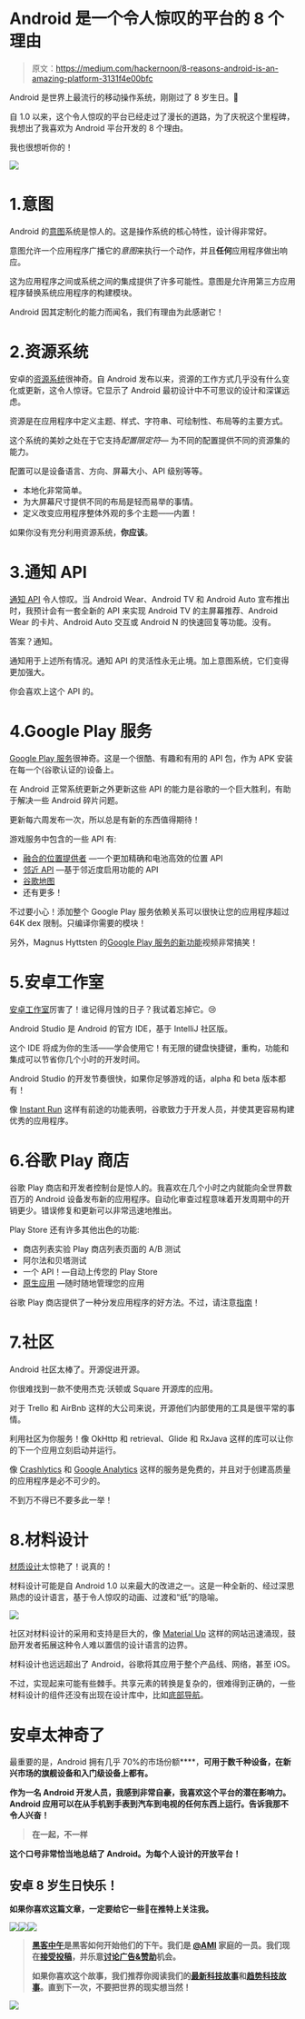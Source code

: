 # Android 是一个令人惊叹的平台的 8 个理由

> 原文：<https://medium.com/hackernoon/8-reasons-android-is-an-amazing-platform-3131f4e00bfc>

Android 是世界上最流行的移动操作系统，刚刚过了 8 岁生日。🎉

自 1.0 以来，这个令人惊叹的平台已经走过了漫长的道路，为了庆祝这个里程碑，我想出了我喜欢为 Android 平台开发的 8 个理由。

我也很想听你的！

![](img/1a2214b4be2d42c2bff7bb2a085361f6.png)

# 1.意图

Android 的[意图](https://goo.gl/cgUG9o)系统是惊人的。这是操作系统的核心特性，设计得非常好。

意图允许一个应用程序广播它的*意图*来执行一个动作，并且**任何**应用程序做出响应。

这为应用程序之间或系统之间的集成提供了许多可能性。意图是允许用第三方应用程序替换系统应用程序的构建模块。

Android 因其定制化的能力而闻名，我们有理由为此感谢它！

# 2.资源系统

安卓的[资源系统](https://goo.gl/xlTQsq)很神奇。自 Android 发布以来，资源的工作方式几乎没有什么变化或更新，这令人惊讶。它显示了 Android 最初设计中不可思议的设计和深谋远虑。

资源是在应用程序中定义主题、样式、字符串、可绘制性、布局等的主要方式。

这个系统的美妙之处在于它支持*配置限定符—* 为不同的配置提供不同的资源集的能力。

配置可以是设备语言、方向、屏幕大小、API 级别等等。

*   本地化非常简单。
*   为大屏幕尺寸提供不同的布局是轻而易举的事情。
*   定义改变应用程序整体外观的多个主题——内置！

如果你没有充分利用资源系统，**你应该**。

# 3.通知 API

[通知 API](https://developer.android.com/guide/topics/ui/notifiers/notifications.html) 令人惊叹。当 Android Wear、Android TV 和 Android Auto 宣布推出时，我预计会有一套全新的 API 来实现 Android TV 的主屏幕推荐、Android Wear 的卡片、Android Auto 交互或 Android N 的快速回复等功能。没有。

答案？通知。

通知用于上述所有情况。通知 API 的灵活性永无止境。加上意图系统，它们变得更加强大。

你会喜欢上这个 API 的。

# 4.Google Play 服务

[Google Play 服务](https://goo.gl/TkkBGS)很神奇。这是一个很酷、有趣和有用的 API 包，作为 APK 安装在每一个(谷歌认证的)设备上。

在 Android 正常系统更新之外更新这些 API 的能力是谷歌的一个巨大胜利，有助于解决一些 Android 碎片问题。

更新每六周发布一次，所以总是有新的东西值得期待！

游戏服务中包含的一些 API 有:

*   [融合的位置提供者](https://goo.gl/smtgwT) —一个更加精确和电池高效的位置 API
*   [邻近 API](https://goo.gl/GcaOHG) —基于邻近度启用功能的 API
*   [谷歌地图](https://goo.gl/o0aeyv)
*   还有更多！

不过要小心！添加整个 Google Play 服务依赖关系可以很快让您的应用程序超过 64K dex 限制。只编译你需要的模块！

另外，Magnus Hyttsten 的[Google Play 服务的新功能](https://goo.gl/XfTkeb)视频非常搞笑！

# 5.安卓工作室

[安卓工作室](https://goo.gl/6KlA03)厉害了！谁记得月蚀的日子？我试着忘掉它。😢

Android Studio 是 Android 的官方 IDE，基于 IntelliJ 社区版。

这个 IDE 将成为你的生活——学会使用它！有无限的键盘快捷键，重构，功能和集成可以节省你几个小时的开发时间。

Android Studio 的开发节奏很快，如果你足够游戏的话，alpha 和 beta 版本都有！

像 [Instant Run](https://goo.gl/jrKzTI) 这样有前途的功能表明，谷歌致力于开发人员，并使其更容易构建优秀的应用程序。

# 6.谷歌 Play 商店

谷歌 Play 商店和开发者控制台是惊人的。我喜欢在几个小时之内就能向全世界数百万的 Android 设备发布新的应用程序。自动化审查过程意味着开发周期中的开销更少。错误修复和更新可以非常迅速地推出。

Play Store 还有许多其他出色的功能:

*   商店列表实验 Play 商店列表页面的 A/B 测试
*   阿尔法和贝塔测试
*   一个 API！—自动上传您的 Play Store
*   [原生应用](https://goo.gl/vQ6LJa) —随时随地管理您的应用

谷歌 Play 商店提供了一种分发应用程序的好方法。不过，请注意[指南](https://goo.gl/ER7V4Z)！

# 7.社区

Android 社区太棒了。开源促进开源。

你很难找到一款不使用杰克·沃顿或 Square 开源库的应用。

对于 Trello 和 AirBnb 这样的大公司来说，开源他们内部使用的工具是很平常的事情。

利用社区为你服务！像 OkHttp 和 retrieval、Glide 和 RxJava 这样的库可以让你的下一个应用立刻启动并运行。

像 [Crashlytics](https://goo.gl/IPksA1) 和 [Google Analytics](https://goo.gl/5bjqzt) 这样的服务是免费的，并且对于创建高质量的应用程序是必不可少的。

不到万不得已不要多此一举！

# 8.材料设计

[材质设计](https://material.google.com/)太惊艳了！说真的！

材料设计可能是自 Android 1.0 以来最大的改进之一。这是一种全新的、经过深思熟虑的设计语言，基于令人惊叹的动画、过渡和“纸”的隐喻。

![](img/28306ce62052f84313592e008e19ee48.png)

社区对材料设计的采用和支持是巨大的，像 [Material Up](https://material.uplabs.com/) 这样的网站迅速涌现，鼓励开发者拓展这种令人难以置信的设计语言的边界。

材料设计也远远超出了 Android，谷歌将其应用于整个产品线、网络，甚至 iOS。

不过，实现起来可能有些棘手。共享元素的转换是复杂的，很难得到正确的，一些材料设计的组件还没有出现在设计库中，比如[底部导航](https://material.google.com/components/bottom-navigation.html)。

# 安卓太神奇了

最重要的是，Android 拥有几乎 70%的市场份额[](https://goo.gl/I4ZGjJ)****，**可用于数千种设备，在新兴市场的旗舰设备和入门级设备上都有。**

**作为一名 Android 开发人员，我感到非常自豪，我喜欢这个平台的潜在影响力。Android 应用可以在从手机到手表到汽车到电视的任何东西上运行。告诉我那不令人兴奋！**

> **在一起，不一样**

**这个口号非常恰当地总结了 Android。为每个人设计的开放平台！**

## **安卓 8 岁生日快乐！**

**如果你喜欢这篇文章，一定要给它一些👏在推特上关注我。**

**[![](img/50ef4044ecd4e250b5d50f368b775d38.png)](http://bit.ly/HackernoonFB)****[![](img/979d9a46439d5aebbdcdca574e21dc81.png)](https://goo.gl/k7XYbx)****[![](img/2930ba6bd2c12218fdbbf7e02c8746ff.png)](https://goo.gl/4ofytp)**

> **[黑客中午](http://bit.ly/Hackernoon)是黑客如何开始他们的下午。我们是 [@AMI](http://bit.ly/atAMIatAMI) 家庭的一员。我们现在[接受投稿](http://bit.ly/hackernoonsubmission)，并乐意[讨论广告&赞助](mailto:partners@amipublications.com)机会。**
> 
> **如果你喜欢这个故事，我们推荐你阅读我们的[最新科技故事](http://bit.ly/hackernoonlatestt)和[趋势科技故事](https://hackernoon.com/trending)。直到下一次，不要把世界的现实想当然！**

**[![](img/be0ca55ba73a573dce11effb2ee80d56.png)](https://goo.gl/Ahtev1)**